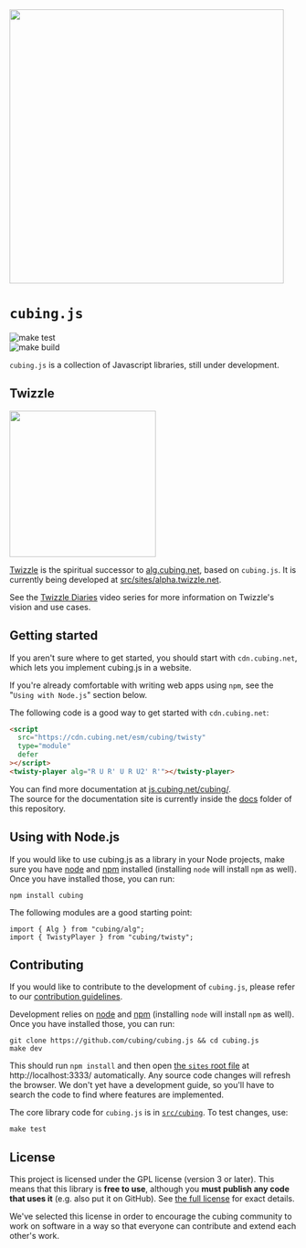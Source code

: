 <img src="cubing.js.jpg" width="480">

# `cubing.js`

![make test](https://github.com/cubing/cubing.js/workflows/make%20test/badge.svg)  
![make build](https://github.com/cubing/cubing.js/workflows/make%20build/badge.svg)

`cubing.js` is a collection of Javascript libraries, still under development.

## Twizzle

<a href="https://alpha.twizzle.net/"><img src="./src/sites/alpha.twizzle.net/twizzle-social-media-image.png" width="256">

Twizzle</a> is the spiritual successor to [alg.cubing.net](https://alg.cubing.net/), based on `cubing.js`. It is currently being developed at [src/sites/alpha.twizzle.net](./src/sites/alpha.twizzle.net/).

See the [Twizzle Diaries](https://www.youtube.com/watch?v=9_kqXn0Mq-o&list=PLFh3NgpDbzN4VkcfjEZSQ_TYQv_OEjbjF) video series for more information on Twizzle's vision and use cases.

## Getting started

If you aren't sure where to get started, you should start with `cdn.cubing.net`, which lets you implement cubing.js in a website. 

If you're already comfortable with writing web apps using `npm`, see the "`Using with Node.js`" section below.

The following code is a good way to get started with `cdn.cubing.net`:

```html
<script
  src="https://cdn.cubing.net/esm/cubing/twisty"
  type="module"
  defer
></script>
<twisty-player alg="R U R' U R U2' R'"></twisty-player>
```

You can find more documentation at [js.cubing.net/cubing/](https://js.cubing.net/cubing).  
The source for the documentation site is currently inside the [docs](./docs/) folder of this repository.

## Using with Node.js  

If you would like to use cubing.js as a library in your Node projects, make sure you have [node](https://nodejs.org/en/) and [npm](https://docs.npmjs.com/getting-started) installed (installing `node` will install `npm` as well). Once you have installed those, you can run:

```shell
npm install cubing
```

The following modules are a good starting point: 
```shell
import { Alg } from "cubing/alg";
import { TwistyPlayer } from "cubing/twisty"; 
```


## Contributing

If you would like to contribute to the development of `cubing.js`, please refer to our [contribution guidelines](CONTRIBUTING.md).

Development relies on [node](https://nodejs.org/en/) and [npm](https://docs.npmjs.com/getting-started) (installing `node` will install `npm` as well). Once you have installed those, you can run:

```shell
git clone https://github.com/cubing/cubing.js && cd cubing.js
make dev
```

This should run `npm install` and then open [the `sites` root file](./src/sites/index.html) at http://localhost:3333/ automatically. Any source code changes will refresh the browser. We don't yet have a development guide, so you'll have to search the code to find where features are implemented.

The core library code for `cubing.js` is in [`src/cubing`](./src/cubing/). To test changes, use:

```shell
make test
```

## License

This project is licensed under the GPL license (version 3 or later). This means that this library is **free to use**, although you **must publish any code that uses it** (e.g. also put it on GitHub). See [the full license](./LICENSE.md) for exact details.

We've selected this license in order to encourage the cubing community to work on software in a way so that everyone can contribute and extend each other's work.
